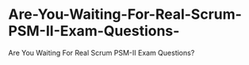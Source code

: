 # Are-You-Waiting-For-Real-Scrum-PSM-II-Exam-Questions-
Are You Waiting For Real Scrum PSM-II Exam Questions?
